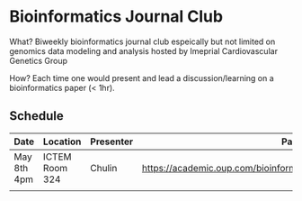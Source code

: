 # Bioinformatics Journal Club 


What? Biweekly bioinformatics journal club espeically but not limited on genomics data modeling and analysis hosted by Imeprial Cardiovascular Genetics Group

How? Each time one would present and lead a discussion/learning on a bioinformatics paper (< 1hr). 

## Schedule

| Date       | Location       | Presenter | Paper |
|------------|----------------|-----------|-------|
| May 8th 4pm | ICTEM Room 324 |   Chulin        |  https://academic.oup.com/bioinformatics/article/32/23/3543/2525612     |
|            |                |           |       |
